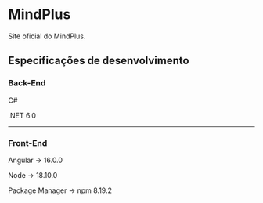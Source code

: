 # MindPlus
Site oficial do MindPlus.

## Especificações de desenvolvimento

### Back-End
C#

.NET 6.0

---
### Front-End
Angular -> 16.0.0

Node -> 18.10.0

Package Manager -> npm 8.19.2
